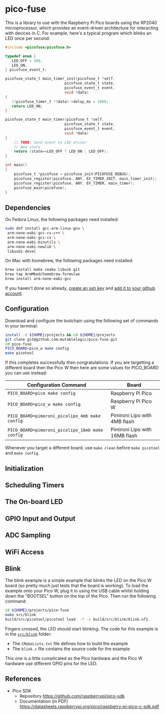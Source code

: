 # pico-fuse

This is a library to use with the Raspberry Pi Pico boards using the RP2040 microprocessor,
which provides an event-driven architecture for interacting with devices in C. 
For example, here's a typical program which blinks an LED once per second:

```c
#include <picofuse/picofuse.h>

typedef enum {
   LED_OFF = 100,
   LED_ON,
} picofuse_event_t;

picofuse_state_t main_timer_init(picofuse_t *self,
                           picofuse_state_t state,
                           picofuse_event_t event,
                           void *data)
{
   ((picofuse_timer_t *)data)->delay_ms = 1000;
   return LED_ON;
}

picofuse_state_t main_timer(picofuse_t *self,
                           picofuse_state_t state,
                           picofuse_event_t event,
                           void *data)
{
    // TODO: Send event to LED driver
    // New state
    return (state==LED_OFF ? LED_ON : LED_OFF);
}

int main()
{
    picofuse_t *picofuse = picofuse_init(PICOFUSE_DEBUG);
    picofuse_register(picofuse, ANY, EV_TIMER_INIT, main_timer_init);
    picofuse_register(picofuse, ANY, EV_TIMER, main_timer);
    picofuse_main(picofuse);
}
```

## Dependencies

On Fedora Linux, the following packages need installed:

```bash
sudo dnf install gcc-arm-linux-gnu \
 arm-none-eabi-gcc-cs-c++ \
 arm-none-eabi-gcc-cs \
 arm-none-eabi-binutils \
 arm-none-eabi-newlib \
 libusb1-devel
```

On Mac with homebrew, the following packages need installed:

```bash
brew install make cmake libusb git
brew tap ArmMbed/homebrew-formulae
brew install arm-none-eabi-gcc
```

If you haven't done so already, [create an ssh key](https://www.digitalocean.com/community/tutorials/how-to-create-ssh-keys-with-openssh-on-macos-or-linux) and [add it to your 
github account](https://docs.github.com/en/authentication/connecting-to-github-with-ssh/adding-a-new-ssh-key-to-your-github-account).

## Configuration

Download and configure the toolchain using the following set of commands in your terminal:

```bash
install -d ${HOME}/projects && cd ${HOME}/projects
git clone git@github.com:mutablelogic/pico-fuse.git
cd pico-fuse
PICO_BOARD=pico_w make config
make picotool
```

If this completes successfully then congratulations. If you are targetting a different
board then the Pico W then here are some values for PICO_BOARD you can use instead:

| Configuration Command | Board |
|--|--|
| `PICO_BOARD=pico make config` | Raspberry Pi Pico |
| `PICO_BOARD=pico_w make config` | Raspberry Pi Pico W |
| `PICO_BOARD=pimoroni_picolipo_4mb make config` | Pimironi Lipo with 4MB flash |
| `PICO_BOARD=pimoroni_picolipo_16mb make config` | Pimironi Lipo with 16MB flash |

Whenever you target a different board, use `make clean` before `make picotool` and `make config`.

## Initialization

## Scheduling Timers

## The On-board LED

## GPIO Input and Output

## ADC Sampling

## WiFi Access

## Blink

The blink example is a simple example that blinks the LED on the Pico W board (so pretty much just tests that the board is working).
To load the example onto your Pico W, plug it in using the USB cable whilst holding down the "BOOTSEL" button on the top of the
Pico. Then run the following command:

```bash
cd ${HOME}/projects/pico-fuse
make src/blink
build/src/picotool/picotool load  -f -x build/src/blink/blink.uf2
```

Fingers crossed, the LED should start blinking. The code for this example is in the [`src/blink`](src/blink) folder:

  * The `CMakeLists.txt` file defines how to build the example
  * The `blink.c` file contains the source code for the example

This one is a little complicated as the Pico hardware and the Pico W hardware use different GPIO pins for the LED.

## References

  * Pico SDK
    * Repository https://github.com/raspberrypi/pico-sdk
    * Documentation (in PDF) https://datasheets.raspberrypi.org/pico/raspberry-pi-pico-c-sdk.pdf


